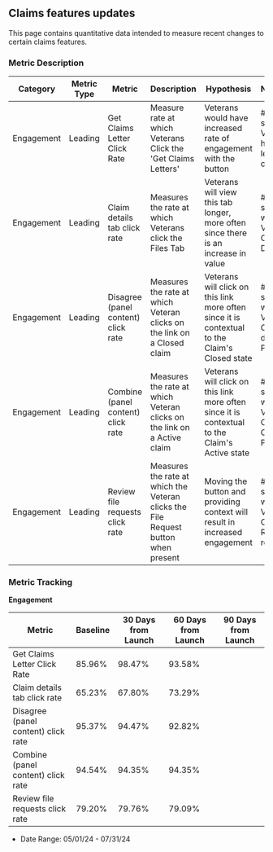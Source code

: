 ## Claims features updates
This page contains quantitative data intended to measure recent changes to certain claims features.

### Metric Description

| Category | Metric Type | Metric | Description | Hypothesis | Numerator | Denominator 
| -------- | -------- | ---------- | ---------- | ---------- | -------| -------|
|Engagement|Leading|Get Claims Letter Click Rate| Measure rate at which Veterans Click the 'Get Claims Letters'|Veterans would have increased rate of engagement with the button |# of sessions Veterans has Clams letter and clicks it |# of sessions where Veteran has claims letter available |
|Engagement|Leading|Claim details tab click rate| Measures the rate at which Veterans click the Files Tab|Veterans will view this tab longer, more often since there is an increase in value| # of sessions where Veteran Clicks the Details tab| # of sessions where Veteran has files associated with the claim |
|Engagement|Leading|Disagree (panel content) click rate|Measures the rate at which Veteran clicks on the link on a Closed claim|Veterans will click on this link more often since it is contextual to the Claim's Closed state| # of sessions where Veteran Clicks disagree Panel |# of session where Veteran sees disagree Panel  |
|Engagement|Leading|Combine (panel content) click rate|Measures the rate at which Veteran clicks on the link on a Active claim|Veterans will click on this link more often since it is contextual to the Claim's Active state|# of sessions where Veteran Clicks Combine Panel  |# of session where Veteran sees Combine Panel  |
|Engagement|Leading|Review file requests click rate|Measures the rate at which the Veteran clicks the File Request button when present|Moving the button and providing context will result in increased engagement| # of sessions where Veteran Clicks Review file request  |# of session where Veteran sees Review file request  |


### Metric Tracking
**Engagement** 

| Metric | Baseline | 30 Days from Launch | 60 Days from Launch | 90 Days from Launch |
| -------- | -------- | ---------- | -----------------| -----------------| 
|Get Claims Letter Click Rate |85.96%|98.47%|93.58%||
|Claim details tab click rate|65.23%|67.80%|73.29%||
|Disagree (panel content) click rate|95.37%|94.47%|92.82%||
|Combine (panel content) click rate|94.54%|94.35%|94.35%|
|Review file requests click rate|79.20%|79.76%|79.09%|

* Date Range: 05/01/24 - 07/31/24

